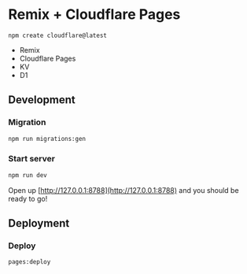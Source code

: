 # Remix + Cloudflare Pages

`npm create cloudflare@latest`

- Remix
- Cloudflare Pages
- KV
- D1

## Development

### Migration

```sh
npm run migrations:gen
```

### Start server

```sh
npm run dev
```

Open up [http://127.0.0.1:8788](http://127.0.0.1:8788) and you should be ready to go!

## Deployment

### Deploy

```sh
pages:deploy
```
